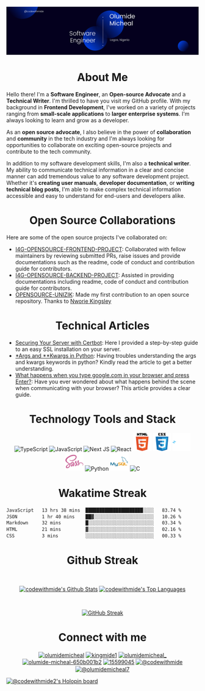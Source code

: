 ![banner](./banner.png)

<h1 align="center">About Me</h1>

Hello there! I'm a **Software Engineer**, an **Open-source Advocate** and a **Technical Writer**. I'm thrilled to have you visit my GitHub profile. With my background in **Frontend Development**, I've worked on a variety of projects ranging from **small-scale applications** to **larger enterprise systems**. I'm always looking to learn and grow as a developer.

As an **open source advocate**, I also believe in the power of **collaboration** and **community** in the tech industry and I'm always looking for opportunities to collaborate on exciting open-source projects and contribute to the tech community.

In addition to my software development skills, I'm also a **technical writer**. My ability to communicate technical information in a clear and concise manner can add tremendous value to any software development project. Whether it's **creating user manuals**, **developer documentation**, or **writing technical blog posts**, I'm able to make complex technical information accessible and easy to understand for end-users and developers alike.

<h1 align="center">Open Source Collaborations</h1>
Here are some of the open source projects I've collaborated on:

- [I4G-OPENSOURCE-FRONTEND-PROJECT](https://github.com/Ingressive-for-Good/I4G-OPENSOURCE-FRONTEND-PROJECT-2022): Collaborated with fellow maintainers by reviewing submitted PRs, raise issues and provide documentations such as the readme, code of conduct and contribution guide for contributors.
- [I4G-OPENSOURCE-BACKEND-PROJECT](https://github.com/Ingressive-for-Good/I4G-OPENSOURCE-FRONTEND-PROJECT-2022): Assisted in providing documentations including readme, code of conduct and contribution guide for contributors.
- [OPENSOURCE-UNIZIK](https://github.com/nworiekingslee/Open-source-Unizik): Made my first contribution to an open source repository. Thanks to [Nworie Kingsley](https://github.com/nworiekingslee)

<h1 align="center">Technical Articles</h1>

- [Securing Your Server with Certbot](https://codewithmide.hashnode.dev/securing-your-server-with-certbot-a-step-by-step-guide-to-easy-ssl-installation): Here I provided a step-by-step guide to an easy SSL installation on your server.
- [*Args and **Kwargs in Python](https://codewithmide.hashnode.dev/args-and-kwargs-in-python): Having troubles understanding the args and kwargs keywords in python? Kindly read the article to get a better understanding.
- [What happens when you type google.com in your browser and press Enter?](https://medium.com/@olumidemicheal7/what-happens-when-you-type-google-com-in-your-browser-and-press-enter-8523aa662dbd): Have you ever wondered about what happens behind the scene when communicating with your browser? This article provides a clear guide.

<h1 align="center">Technology Tools and Stack</h1>

<div align="center">
<img src="https://upload.wikimedia.org/wikipedia/commons/thumb/4/4c/Typescript_logo_2020.svg/1200px-Typescript_logo_2020.svg.png" width="48" height="48" alt="TypeScript" />
<img src="https://upload.wikimedia.org/wikipedia/commons/thumb/9/99/Unofficial_JavaScript_logo_2.svg/1024px-Unofficial_JavaScript_logo_2.svg.png" width="48" height="48" alt="JavaScript" />
<img src="https://raw.githubusercontent.com/samfromaway/samfromaway/master/.github/images/nextjs.png" width="48" height="48" alt="Next JS" />
<img src="https://brandlogos.net/wp-content/uploads/2020/09/react-logo.png" width="48" height="48" alt="React" />
<img src="https://github.com/devicons/devicon/blob/master/icons/html5/html5-original-wordmark.svg" width="48" height="48" alt="HTML5" />
<img src="https://github.com/devicons/devicon/blob/master/icons/css3/css3-original-wordmark.svg" width="48" height="48" alt="css3" />
<img src="https://github.com/devicons/devicon/blob/master/icons/tailwindcss/tailwindcss-original-wordmark.svg" width="48" height="48" alt="tailwind" />
<img src="https://github.com/devicons/devicon/blob/master/icons/sass/sass-original.svg" width="48" height="48" alt="scss" />
<img src="https://upload.wikimedia.org/wikipedia/commons/thumb/c/c3/Python-logo-notext.svg/1200px-Python-logo-notext.svg.png" width="48" height="48" alt="Python" />
<img src="https://github.com/devicons/devicon/blob/master/icons/mysql/mysql-original-wordmark.svg" width="48" height="48" alt="MySQL" />
<img src="https://img.icons8.com/color/452/c-programming.png" width="48" height="48" alt="C" />
</div>

<h1 align="center">Wakatime Streak</h1>

<!--START_SECTION:waka-->

```txt
JavaScript   13 hrs 38 mins  █████████████████████░░░░   83.74 %
JSON         1 hr 40 mins    ██▓░░░░░░░░░░░░░░░░░░░░░░   10.26 %
Markdown     32 mins         █░░░░░░░░░░░░░░░░░░░░░░░░   03.34 %
HTML         21 mins         ▓░░░░░░░░░░░░░░░░░░░░░░░░   02.16 %
CSS          3 mins          ░░░░░░░░░░░░░░░░░░░░░░░░░   00.33 %
```

<!--END_SECTION:waka-->

<h1 align="center">Github Streak</h1>

<div align="center">

<br/>
  <p>
    <a href="https://github.com/codewithmide/github-readme-stats"><img alt="codewithmide's Github Stats" src="https://github-readme-stats.vercel.app/api?username=codewithmide&show_icons=true&count_private=true&theme=react&hide_border=true&bg_color=0D1117" /></a>
    <a href="https://github.com/codewithmide/github-readme-stats"><img alt="codewithmide's Top Languages" src="https://github-readme-stats.vercel.app/api/top-langs/?username=codewithmide&langs_count=8&count_private=true&layout=compact&theme=react&hide_border=true&bg_color=0D1117" /></a>
  </p>
<br/>

[![GitHub Streak](https://github-readme-streak-stats.herokuapp.com?user=codewithmide&hide_border=true)](https://git.io/streak-stats)

</div>

<h1 align="center">Connect with me</h1>

<p align="center">
<a href="https://codepen.io/olumidemicheal" target="blank"><img align="center" src="https://raw.githubusercontent.com/rahuldkjain/github-profile-readme-generator/master/src/images/icons/Social/codepen.svg" alt="olumidemicheal" height="30" width="40" /></a>
<a href="https://dev.to/kingmide1" target="blank"><img align="center" src="https://raw.githubusercontent.com/rahuldkjain/github-profile-readme-generator/master/src/images/icons/Social/devto.svg" alt="kingmide1" height="30" width="40" /></a>
<a href="https://twitter.com/olumidemicheal_" target="blank"><img align="center" src="https://raw.githubusercontent.com/rahuldkjain/github-profile-readme-generator/master/src/images/icons/Social/twitter.svg" alt="olumidemicheal_" height="30" width="40" /></a>
<a href="https://linkedin.com/in/olumide-micheal-650b001b2" target="blank"><img align="center" src="https://raw.githubusercontent.com/rahuldkjain/github-profile-readme-generator/master/src/images/icons/Social/linked-in-alt.svg" alt="olumide-micheal-650b001b2" height="30" width="40" /></a>
<a href="https://stackoverflow.com/users/15599045" target="blank"><img align="center" src="https://raw.githubusercontent.com/rahuldkjain/github-profile-readme-generator/master/src/images/icons/Social/stack-overflow.svg" alt="15599045" height="30" width="40" /></a>
<a href="https://hashnode.com/@codewithmide" target="blank"><img align="center" src="https://raw.githubusercontent.com/rahuldkjain/github-profile-readme-generator/master/src/images/icons/Social/hashnode.svg" alt="@codewithmide" height="30" width="40" /></a>
<a href="https://medium.com/@olumidemicheal7" target="blank"><img align="center" src="https://raw.githubusercontent.com/rahuldkjain/github-profile-readme-generator/master/src/images/icons/Social/medium.svg" alt="@olumidemicheal7" height="30" width="40" /></a>
</p>

<!-- ![snake gif](https://github.com/accodes21/accodes21/blob/output/github-contribution-grid-snake.svg) -->

[![@codewithmide2's Holopin board](https://holopin.me/codewithmide2)](https://holopin.io/@codewithmide2)

